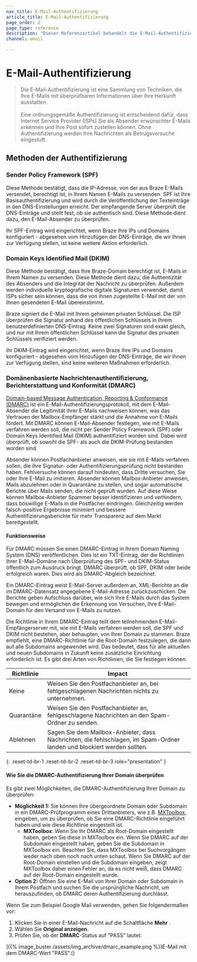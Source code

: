 ```yaml
---
nav_title: E-Mail-Authentifizierung
article_title: E-Mail-Authentifizierung
page_order: 2
page_type: reference
description: "Dieser Referenzartikel behandelt die E-Mail-Authentifizierung, eine Sammlung von Techniken, die darauf abzielen, Ihre E-Mails mit überprüfbaren Informationen über ihre Herkunft auszustatten."
channel: email

---
```


# E-Mail-Authentifizierung

> Die E-Mail-Authentifizierung ist eine Sammlung von Techniken, die Ihre E-Mails mit überprüfbaren Informationen über ihre Herkunft ausstatten.<br><br>Eine ordnungsgemäße Authentifizierung ist entscheidend dafür, dass Internet Service Provider (ISPs) Sie als Absender erwünschter E-Mails erkennen und Ihre Post sofort zustellen können. Ohne Authentifizierung werden Ihre Nachrichten als Betrugsversuche eingestuft. 

## Methoden der Authentifizierung

### Sender Policy Framework (SPF)

Diese Methode bestätigt, dass die IP-Adresse, von der aus Braze E-Mails versendet, berechtigt ist, in Ihrem Namen E-Mails zu versenden. SPF ist Ihre Basisauthentifizierung und wird durch die Veröffentlichung der Texteinträge in den DNS-Einstellungen erreicht. Der empfangende Server überprüft die DNS-Einträge und stellt fest, ob sie authentisch sind. Diese Methode dient dazu, den E-Mail-Absender zu überprüfen.

Ihr SPF-Eintrag wird eingerichtet, wenn Braze Ihre IPs und Domains konfiguriert - abgesehen vom Hinzufügen der DNS-Einträge, die wir Ihnen zur Verfügung stellen, ist keine weitere Aktion erforderlich.

### Domain Keys Identified Mail (DKIM)

Diese Methode bestätigt, dass Ihre Braze-Domain berechtigt ist, E-Mails in Ihrem Namen zu versenden. Diese Methode dient dazu, die Authentizität des Absenders und die Integrität der Nachricht zu überprüfen. Außerdem werden individuelle kryptografische digitale Signaturen verwendet, damit ISPs sicher sein können, dass die von ihnen zugestellte E-Mail mit der von Ihnen gesendeten E-Mail übereinstimmt.

Braze signiert die E-Mail mit Ihrem geheimen privaten Schlüssel. Die ISP überprüfen die Signatur anhand des öffentlichen Schlüssels in Ihrem benutzerdefinierten DNS-Eintrag. Keine zwei Signaturen sind exakt gleich, und nur mit Ihrem öffentlichen Schlüssel kann die Signatur des privaten Schlüssels verifiziert werden.

Ihr DKIM-Eintrag wird eingerichtet, wenn Braze Ihre IPs und Domains konfiguriert - abgesehen vom Hinzufügen der DNS-Einträge, die wir Ihnen zur Verfügung stellen, sind keine weiteren Maßnahmen erforderlich.

### Domänenbasierte Nachrichtenauthentifizierung, Berichterstattung und Konformität (DMARC)

[Domain-based Message Authentication, Reporting & Conformance (DMARC)](https://dmarc.org/) ist ein E-Mail-Authentifizierungsprotokoll, mit dem E-Mail-Absender die Legitimität ihrer E-Mails nachweisen können, was das Vertrauen der Mailbox-Empfänger stärkt und die Annahme von E-Mails fördert. Mit DMARC können E-Mail-Absender festlegen, wie mit E-Mails verfahren werden soll, die nicht per Sender Policy Framework (SPF) oder Domain Keys Identified Mail (DKIM) authentifiziert worden sind. Dabei wird überprüft, ob sowohl die SPF- als auch die DKIM-Prüfung bestanden worden sind. 

Absender können Postfachanbieter anweisen, wie sie mit E-Mails verfahren sollen, die ihre Signatur- oder Authentifizierungsprüfung nicht bestanden haben. Fehlversuche können darauf hindeuten, dass Dritte versuchen, Sie oder Ihre E-Mail zu imitieren. Absender können Mailbox-Anbieter anweisen, Mails abzulehnen oder in Quarantäne zu stellen, und sogar automatische Berichte über Mails senden, die nicht geprüft wurden. Auf diese Weise können Mailbox-Anbieter Spammer besser identifizieren und verhindern, dass böswillige E-Mails in die Postfächer eindringen. Gleichzeitig werden falsch-positive Ergebnisse minimiert und bessere Authentifizierungsberichte für mehr Transparenz auf dem Markt bereitgestellt.

#### Funktionsweise

Für DMARC müssen Sie einen DMARC-Eintrag in Ihrem Domain Naming System (DNS) veröffentlichen. Dies ist ein TXT-Eintrag, der die Richtlinien Ihrer E-Mail-Domäne nach Überprüfung des SPF- und DKIM-Status öffentlich zum Ausdruck bringt. DMARC überprüft, ob SPF, DKIM oder beide erfolgreich waren. Dies wird als DMARC-Abgleich bezeichnet.

Ein DMARC-Eintrag weist E-Mail-Server außerdem an, XML-Berichte an die im DMARC-Datensatz angegebene E-Mail-Adresse zurückzuschicken. Die Berichte geben Aufschluss darüber, wie sich Ihre E-Mails durch das System bewegen und ermöglichen die Erkennung von Versuchen, Ihre E-Mail-Domain für den Versand von E-Mails zu nutzen.

Die Richtlinie in Ihrem DMARC-Eintrag teilt dem teilnehmenden E-Mail-Empfängerserver mit, wie mit E-Mails verfahren werden soll, die SPF und DKIM nicht bestehen, aber behaupten, von Ihrer Domain zu stammen. Braze empfiehlt, eine DMARC-Richtlinie für die Root-Domain festzulegen, die dann auf alle Subdomains angewendet wird. Das bedeutet, dass für alle aktuellen und neuen Subdomains in Zukunft keine zusätzliche Einrichtung erforderlich ist. Es gibt drei Arten von Richtlinien, die Sie festlegen können:

| Richtlinie | Impact |
| --- | --- |
| Keine | Weisen Sie den Postfachanbieter an, bei fehlgeschlagenen Nachrichten nichts zu unternehmen. |
| Quarantäne | Weisen Sie den Postfachanbieter an, fehlgeschlagene Nachrichten an den Spam-Ordner zu senden. |
| Ablehnen | Sagen Sie dem Mailbox-Anbieter, dass Nachrichten, die fehlschlagen, im Spam-Ordner landen und blockiert werden sollten. |
{: .reset-td-br-1 .reset-td-br-2 .reset-td-br-3 role="presentation" }

#### Wie Sie die DMARC-Authentifizierung Ihrer Domain überprüfen

Es gibt zwei Möglichkeiten, die DMARC-Authentifizierung Ihrer Domain zu überprüfen:

- **Möglichkeit 1:** Sie können Ihre übergeordnete Domain oder Subdomain in ein DMARC-Prüfprogramm eines Drittanbieters, wie z.B. [MXToolbox](https://mxtoolbox.com/dmarc.aspx), eingeben, um zu überprüfen, ob Sie eine DMARC-Richtlinie eingeführt haben und wie diese Richtlinie eingestellt ist.
    - **MXToolbox**: Wenn Sie Ihr DMARC als Root-Domain eingestellt haben, geben Sie diese in MXToolbox ein. Wenn Sie DMARC auf der Subdomain eingestellt haben, geben Sie die Subdomain in MXToolbox ein. Beachten Sie, dass MXToolbox bei Suchvorgängen weder nach oben noch nach unten schaut. Wenn Sie DMARC auf der Root-Domain einstellen und die Subdomain eingeben, zeigt MXToolbox daher einen Fehler an, da es nicht weiß, dass DMARC auf der Root-Domain eingestellt wurde.
- **Option 2:** Öffnen Sie eine E-Mail von Ihrer Domain oder Subdomain in Ihrem Postfach und suchen Sie die ursprüngliche Nachricht, um herauszufinden, ob DMARC deren Authentifizierung durchlässt.

Wenn Sie zum Beispiel Google Mail verwenden, gehen Sie folgendermaßen vor:

1. Klicken Sie in einer E-Mail-Nachricht auf die Schaltfläche **Mehr** <i class="fa-solid fa-ellipsis"></i>.
2. Wählen Sie **Original anzeigen**.
3. Prüfen Sie, ob der **DMARC**-Status auf "PASS" lautet.

]({% image_buster /assets/img_archive/dmarc_example.png %})E-Mail mit dem DMARC-Wert "PASS".()

